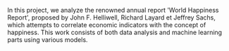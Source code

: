 In this project, we analyze the renowned annual report 'World Happiness Report', proposed by John F. Helliwell, Richard Layard et Jeffrey Sachs, which attempts to correlate economic indicators with the concept of happiness. This work consists of both data analysis and machine learning parts using various models.
